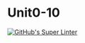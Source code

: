 # Unit0-10

[![GitHub's Super Linter](https://github.com/crestel-ong/Unit0-10/workflows/GitHub's%20Super%20Linter/badge.svg)](https://github.com/crestel-ong/Unit0-10/actions)
